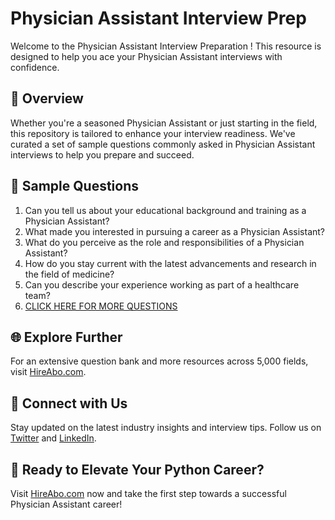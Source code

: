 # Physician Assistant Interview Prep

Welcome to the Physician Assistant Interview Preparation ! This resource is designed to help you ace your Physician Assistant interviews with confidence.

## 🚀 Overview

Whether you're a seasoned Physician Assistant or just starting in the field, this repository is tailored to enhance your interview readiness. We've curated a set of sample questions commonly asked in Physician Assistant interviews to help you prepare and succeed.

## 📝 Sample Questions

1. Can you tell us about your educational background and training as a Physician Assistant?
2. What made you interested in pursuing a career as a Physician Assistant?
3. What do you perceive as the role and responsibilities of a Physician Assistant?
4. How do you stay current with the latest advancements and research in the field of medicine?
5. Can you describe your experience working as part of a healthcare team?
6. [CLICK HERE FOR MORE QUESTIONS](https://hireabo.com/job/2_1_5/Physician%20Assistant)

## 🌐 Explore Further

For an extensive question bank and more resources across 5,000 fields, visit [HireAbo.com](https://www.hireabo.com).

## 📱 Connect with Us

Stay updated on the latest industry insights and interview tips. Follow us on [Twitter](https://twitter.com/hireabo) and [LinkedIn](https://www.linkedin.com/in/hire-abo-3609972a8/).

## 🚀 Ready to Elevate Your Python Career?

Visit [HireAbo.com](https://www.hireabo.com) now and take the first step towards a successful Physician Assistant career!